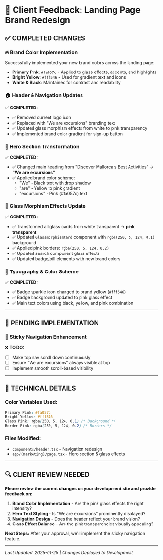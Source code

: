 # 🎨 Client Feedback: Landing Page Brand Redesign

## ✅ **COMPLETED CHANGES**

### 🔥 **Brand Color Implementation** 
Successfully implemented your new brand colors across the landing page:
- **Primary Pink**: `#fa057c` - Applied to glass effects, accents, and highlights
- **Bright Yellow**: `#fff546` - Used for gradient text and icons
- **White & Black**: Maintained for contrast and readability

### 🏠 **Header & Navigation Updates**
✅ **COMPLETED:**
- ✅ Removed current logo icon  
- ✅ Replaced with "We are excursions" branding text
- ✅ Updated glass morphism effects from white to pink transparency
- ✅ Implemented brand color gradient for sign-up button

### 🎯 **Hero Section Transformation** 
✅ **COMPLETED:**
- ✅ Changed main heading from "Discover Mallorca's Best Activities" → **"We are excursions"**
- ✅ Applied brand color scheme:
  - "We" - Black text with drop shadow
  - "are" - Yellow to pink gradient  
  - "excursions" - Pink (#fa057c) text

### 🔮 **Glass Morphism Effects Update**
✅ **COMPLETED:**
- ✅ Transformed all glass cards from white transparent → **pink transparent**
- ✅ Updated `GlassmorphismCard` component with `rgba(250, 5, 124, 0.1)` background
- ✅ Applied pink borders: `rgba(250, 5, 124, 0.2)`
- ✅ Updated search component glass effects
- ✅ Updated badge/pill elements with new brand colors

### 🎨 **Typography & Color Scheme**  
✅ **COMPLETED:**
- ✅ Badge sparkle icon changed to brand yellow (`#fff546`)
- ✅ Badge background updated to pink glass effect
- ✅ Main text colors using black, yellow, and pink combination

---

## 🚧 **PENDING IMPLEMENTATION**

### 🔄 **Sticky Navigation Enhancement**
❌ **TO DO:**
- [ ] Make top nav scroll down continuously 
- [ ] Ensure "We are excursions" always visible at top
- [ ] Implement smooth scroll-based visibility

---

## 🎯 **TECHNICAL DETAILS**

### **Color Variables Used:**
```css
Primary Pink: #fa057c
Bright Yellow: #fff546  
Glass Pink: rgba(250, 5, 124, 0.1) /* Background */
Border Pink: rgba(250, 5, 124, 0.2) /* Borders */
```

### **Files Modified:**
- `components/header.tsx` - Navigation redesign
- `app/(marketing)/page.tsx` - Hero section & glass effects

---

## 🔍 **CLIENT REVIEW NEEDED**

**Please review the current changes on your development site and provide feedback on:**

1. **Brand Color Implementation** - Are the pink glass effects the right intensity?
2. **Hero Text Styling** - Is "We are excursions" prominently displayed?  
3. **Navigation Design** - Does the header reflect your brand vision?
4. **Glass Effect Balance** - Are the pink transparencies visually appealing?

**Next Steps:** After your approval, we'll implement the sticky navigation feature.

---

*Last Updated: 2025-01-25 | Changes Deployed to Development* 
